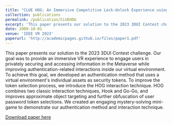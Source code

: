 ```yaml
---
title: "CLUE HOG: An Immersive Competitive Lock-Unlock Experience using Hook On Go-Go Technique for Authentication in the Metaverse"
collection: publications
permalink: /publication/CLUEHOG
excerpt: 'This paper presents our solution to the 2023 3DUI Contest challenge.'
date: 2009-10-01
venue: 'IEEE VR 2023'
paperurl: 'http://academicpages.github.io/files/paper1.pdf'
---
```

This paper presents our solution to the 2023 3DUI Contest challenge. Our goal was to provide an immersive VR experience to engage users in privately securing and accessing information in the Metaverse while improving authentication-related interactions inside our virtual environment. To achieve this goal, we developed an authentication method that uses a virtual environment's individual assets as security tokens. To improve the token selection process, we introduce the HOG interaction technique. HOG combines two classic interaction techniques, Hook and Go-Go, and improves approximate object targeting and further obfuscation of user password token selections. We created an engaging mystery-solving mini-game to demonstrate our authentication method and interaction technique.

[Download paper here](http://academicpages.github.io/files/paper1.pdf)
